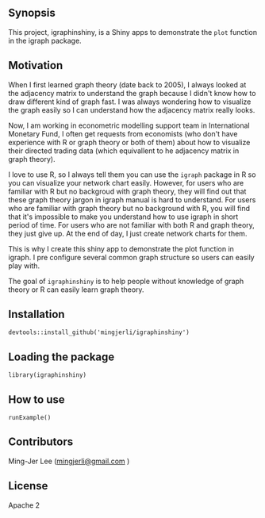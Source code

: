 ## Synopsis

This project, igraphinshiny, is a Shiny apps to demonstrate the `plot` function in the igraph package.

## Motivation

When I first learned graph theory (date back to 2005), I always looked at the adjacency matrix to understand the graph because I didn't know how to draw different kind of graph fast. I was always wondering how to visualize the graph easily so I can understand how the adjacency matrix really looks.

Now, I am working in econometric modelling support team in International Monetary Fund, I often get requests from economists (who don't have experience with R or graph theory or both of them) about how to visualize their directed trading data (which equivallent to he adjacency matrix in graph theory). 

I love to use R, so I always tell them you can use the `igraph` package in R so you can visualize your network chart easily. However, for users who are familiar with R but no backgroud with graph theory, they will find out that these graph theory jargon in igraph manual is hard to understand. For users who are familiar with graph theory but no background with R, you will find that it's impossible to make you understand how to use igraph in short period of time. For users who are not familiar with both R and graph theory, they just give up. At the end of day, I just create network charts for them. 

This is why I create this shiny app to demonstrate the plot function in igraph. I pre configure several common graph structure so users can easily play with.

The goal of `igraphinshiny` is to help people without knowledge of graph theory or R can easily learn graph theory.

## Installation
`devtools::install_github('mingjerli/igraphinshiny')`

## Loading the package
`library(igraphinshiny)`

## How to use
`runExample()`

## Contributors

Ming-Jer Lee (mingjerli@gmail.com )

## License

Apache 2
